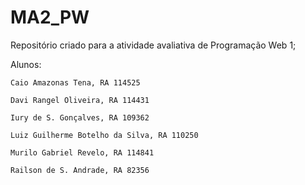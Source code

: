 # MA2_PW
Repositório criado para a atividade avaliativa de Programação Web 1;

Alunos:
    
    Caio Amazonas Tena, RA 114525
    
    Davi Rangel Oliveira, RA 114431
    
    Iury de S. Gonçalves, RA 109362
    
    Luiz Guilherme Botelho da Silva, RA 110250
    
    Murilo Gabriel Revelo, RA 114841
    
    Railson de S. Andrade, RA 82356
